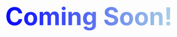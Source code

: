 <div style="text-align: center; display: flex; justify-content: center; align-items: center; font-size: 64px; margin: 20px; background: linear-gradient(to right, blue, lightblue); -webkit-background-clip: text; -webkit-text-fill-color: transparent; color: #4287f5; ">
  <strong>Coming Soon!</strong>
</div>
